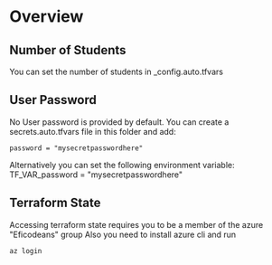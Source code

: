 # Overview

## Number of Students

You can set the number of students in _config.auto.tfvars

## User Password

No User password is provided by default.
You can create a secrets.auto.tfvars file in this folder and add:

```plaintext
password = "mysecretpasswordhere"
```

Alternatively you can set the following environment variable:
TF_VAR_password = "mysecretpasswordhere"

## Terraform State

Accessing terraform state requires you to be a member of the azure "Eficodeans" group
Also you need to install azure cli and run

```shell
az login
```
